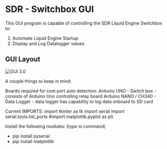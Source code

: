 # SDR - Switchbox GUI
This GUI program is capable of controlling the SDR Liquid Engine Switchbox to:
1) Automate Liquid Engine Startup
2) Display and Log Datalogger values

## GUI Layout
![GUI 3.0](https://github.com/nchennoju/SDR-Switch-Box/blob/master/v3.png)


A couple things to keep in mind:

Boards required for com port auto detection:
	Arduino UNO - Switch box
		- consists of Arduino Uno controlling relay board
	Arduino NANO / CH340 - Data Logger
		- data logger has capability to log data onboard to SD card


Current IMPORTS:
import tkinter as tk
import serial
import serial.tools.list_ports
#import matplotlib.pyplot as plt


Install the following modules: (type in command)
* pip install pyserial
* pip install matplotlib
